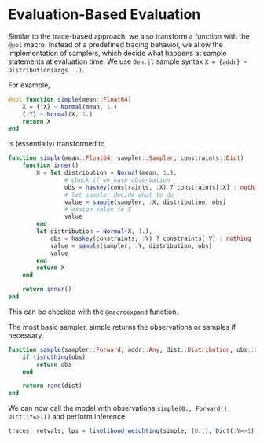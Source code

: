 # Evaluation-Based Evaluation

Similar to the trace-based approach, we also transform a function with the `@ppl` macro.
Instead of a predefined tracing behavior, we allow the implementation of samplers, which decide what happens at sample statements at evaluation time.
We use `Gen.jl` sample syntax `X = {addr} ~ Distribution(args...)`.

For example,

```julia
@ppl function simple(mean::Float64)
    X = {:X} ~ Normal(mean, 1.)
    {:Y} ~ Normal(X, 1.)
    return X
end
```

is (essentially) transformed to

```julia
function simple(mean::Float64, sampler::Sampler, constraints::Dict)
    function inner()
        X = let distribution = Normal(mean, 1.),
                # check if we have observation
                obs = haskey(constraints, :X) ? constraints[:X] : nothing
                # let sampler decide what to do
                value = sample(sampler, :X, distribution, obs)
                # assign value to X
                value
        end
        let distribution = Normal(X, 1.),
            obs = haskey(constraints, :Y) ? constraints[:Y] : nothing
            value = sample(sampler, :Y, distribution, obs)
            value
        end
        return X
    end

    return inner()
end
```
This can be checked with the `@macroexpand` function.

The most basic sampler, simple returns the observations or samples if necessary.
```julia
function sample(sampler::Forward, addr::Any, dist::Distribution, obs::Union{Nothing, Real})::Real
    if !isnothing(obs)
        return obs
    end

    return rand(dist)
end
```

We can now call the model with observations `simple(0., Forward(), Dict(:Y=>1))` and perform inference
```julia
traces, retvals, lps = likelihood_weighting(simple, (0.,), Dict(:Y=>1), 1_000_000);
```
